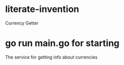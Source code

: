 # literate-invention
Currency Getter

# go run main.go for starting
The service for getting info about currencies
